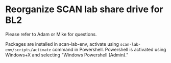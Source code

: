 # Reorganize SCAN lab share drive for BL2

Please refer to Adam or Mike for questions. 

Packages are installed in scan-lab-env, activate using `scan-lab-env/scripts/activate` command in Powershell. Powershell is activated using Windows+X and selecting "Windows Powershell (Admin)."
